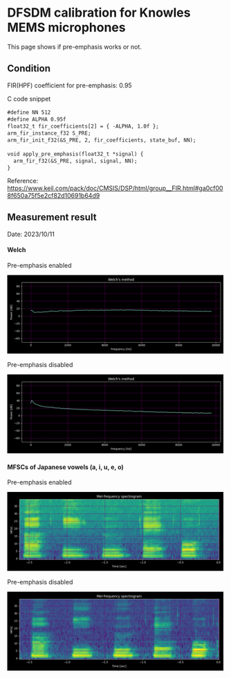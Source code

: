 # DFSDM calibration for Knowles MEMS microphones

This page shows if pre-emphasis works or not.

## Condition

FIR(HPF) coefficient for pre-emphasis: 0.95

C code snippet
```
#define NN 512
#define ALPHA 0.95f
float32_t fir_coefficients[2] = { -ALPHA, 1.0f };
arm_fir_instance_f32 S_PRE;
arm_fir_init_f32(&S_PRE, 2, fir_coefficients, state_buf, NN);

void apply_pre_emphasis(float32_t *signal) {
  arm_fir_f32(&S_PRE, signal, signal, NN);
}
```
Reference: https://www.keil.com/pack/doc/CMSIS/DSP/html/group__FIR.html#ga0cf008f650a75f5e2cf82d10691b64d9

## Measurement result

Date: 2023/10/11

#### Welch

Pre-emphasis enabled

<img src="calibration/calibration_welch_pre_emphasis_on.png" width=500>

Pre-emphasis disabled

<img src="calibration/calibration_welch_pre_emphasis_off.png" width=500>

#### MFSCs of Japanese vowels (a, i, u, e, o)

Pre-emphasis enabled

<img src="calibration/calibration_mfscs_japanese_vowels_pre_emphasis_on.png" width=500>

Pre-emphasis disabled

<img src="calibration/calibration_mfscs_japanese_vowels_pre_emphasis_off.png" width=500>
